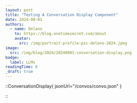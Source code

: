 ```yaml
---
layout: post
title: "Testing A Conversation Display Component"
date: 2024-09-01
authors:
  - name: Delano
    to: https://blog.onetimesecret.com/about
    avatar:
      src: /img/portrait-profile-pic-delano-2024.jpeg
image:
  src: /img/blog/2024/20240901-conversation-display.png
badge:
  label: LLMs
readingTime: 8
_draft: true
---
```



::ConversationDisplay{ jsonUrl="/convos/convo.json" }

::
